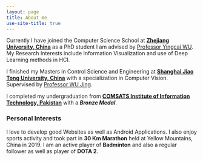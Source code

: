 ```yaml
---
layout: page
title: About me
use-site-title: true
---
```


Currently I have joined the Computer Science School at [**Zhejiang University, China**](https://www.zju.edu.cn/english/) as a PhD student I am advised by [Professor Yingcai WU](http://www.ycwu.org/). My Research Interests include Information Visualization and use of Deep Learning methods in HCI.

I finished my Masters in Control Science and Engineering at [**Shanghai Jiao Tong University, China**](http://en.sjtu.edu.cn/) with a specialization in Computer Vision. Supervised by [Professor WU Jing](http://automation.sjtu.edu.cn/en/ShowPeople.aspx?info_id=417&info_lb=326&flag=224). 

I completed my undergraduation from [**COMSATS Institute of Information Technology, Pakistan**](https://www.comsats.edu.pk/) with a **_Bronze Medal_**. 

### Personal Interests
I love to develop good Websites as well as Android Applications. I also enjoy sports activity and took part in **30 Km Marathon** held at Yellow Mountains, China in 2019. I am an active player of **Badminton** and also a regular follower as well as player of **DOTA 2**.

